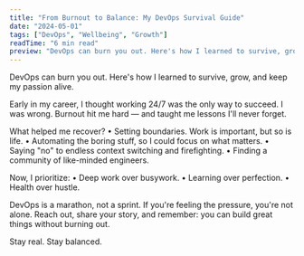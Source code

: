 ```yaml
---
title: "From Burnout to Balance: My DevOps Survival Guide"
date: "2024-05-01"
tags: ["DevOps", "Wellbeing", "Growth"]
readTime: "6 min read"
preview: "DevOps can burn you out. Here's how I learned to survive, grow, and keep my passion alive."
---
```


DevOps can burn you out. Here's how I learned to survive, grow, and keep my passion alive.

Early in my career, I thought working 24/7 was the only way to succeed. I was wrong. Burnout hit me hard — and taught me lessons I'll never forget.

What helped me recover?
• Setting boundaries. Work is important, but so is life.
• Automating the boring stuff, so I could focus on what matters.
• Saying "no" to endless context switching and firefighting.
• Finding a community of like-minded engineers.

Now, I prioritize:
• Deep work over busywork.
• Learning over perfection.
• Health over hustle.

DevOps is a marathon, not a sprint. If you're feeling the pressure, you're not alone. Reach out, share your story, and remember: you can build great things without burning out.

Stay real. Stay balanced. 